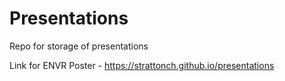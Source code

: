 # Presentations
Repo for storage of presentations

Link for ENVR Poster - https://strattonch.github.io/presentations
